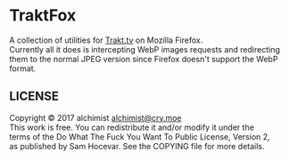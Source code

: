 # TraktFox

A collection of utilities for [Trakt.tv](https://trakt.tv) on Mozilla Firefox.  
Currently all it does is intercepting WebP images requests and redirecting them to the normal JPEG version since Firefox doesn't support the WebP format.

## LICENSE

Copyright © 2017 alchimist <alchimist@cry.moe>  
This work is free. You can redistribute it and/or modify it under the  
terms of the Do What The Fuck You Want To Public License, Version 2,  
as published by Sam Hocevar. See the COPYING file for more details.